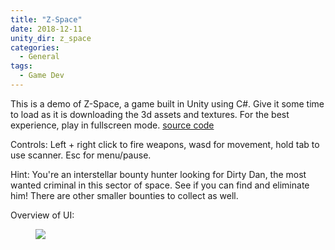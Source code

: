 ```yaml
---
title: "Z-Space"
date: 2018-12-11
unity_dir: z_space
categories:
  - General
tags:
  - Game Dev
---
```


This is a demo of Z-Space, a game built in Unity using C#. Give it some time to load as it is downloading the 3d assets and textures. For the best experience, play in fullscreen mode.
[source code](https://github.com/ppieper/Z-Space)

Controls: Left + right click to fire weapons, wasd for movement, hold tab to use scanner. Esc for menu/pause. 

Hint: You're an interstellar bounty hunter looking for Dirty Dan, the most wanted criminal in this sector of space. See if you can find and eliminate him! 
There are other smaller bounties to collect as well.

Overview of UI:
<figure>
	<img src="{{ site.baseurl }}/assets/images/ui.png">
	<figcaption></figcaption>
</figure>